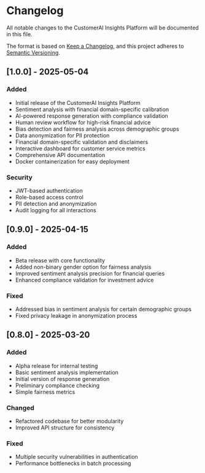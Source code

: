 # Changelog

All notable changes to the CustomerAI Insights Platform will be documented in this file.

The format is based on [Keep a Changelog](https://keepachangelog.com/en/1.0.0/),
and this project adheres to [Semantic Versioning](https://semver.org/spec/v2.0.0.html).

## [1.0.0] - 2025-05-04

### Added
- Initial release of the CustomerAI Insights Platform
- Sentiment analysis with financial domain-specific calibration
- AI-powered response generation with compliance validation
- Human review workflow for high-risk financial advice
- Bias detection and fairness analysis across demographic groups
- Data anonymization for PII protection
- Financial domain-specific validation and disclaimers
- Interactive dashboard for customer service metrics
- Comprehensive API documentation
- Docker containerization for easy deployment

### Security
- JWT-based authentication
- Role-based access control
- PII detection and anonymization
- Audit logging for all interactions

## [0.9.0] - 2025-04-15

### Added
- Beta release with core functionality
- Added non-binary gender option for fairness analysis
- Improved sentiment analysis precision for financial queries
- Enhanced compliance validation for investment advice

### Fixed
- Addressed bias in sentiment analysis for certain demographic groups
- Fixed privacy leakage in anonymization process

## [0.8.0] - 2025-03-20

### Added
- Alpha release for internal testing
- Basic sentiment analysis implementation
- Initial version of response generation
- Preliminary compliance checking
- Simple fairness metrics

### Changed
- Refactored codebase for better modularity
- Improved API structure for consistency

### Fixed
- Multiple security vulnerabilities in authentication
- Performance bottlenecks in batch processing 